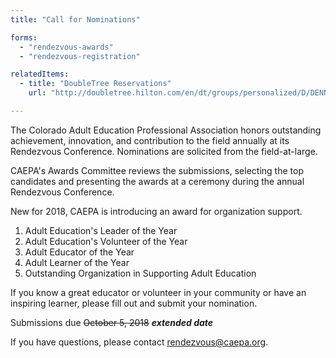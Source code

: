 ```yaml
---
title: "Call for Nominations"

forms:
  - "rendezvous-awards"
  - "rendezvous-registration"

relatedItems:
  - title: "DoubleTree Reservations"
    url: "http://doubletree.hilton.com/en/dt/groups/personalized/D/DENNSDT-CAE-20181021/index.jhtml"

---
```

The Colorado Adult Education Professional Association honors outstanding achievement, innovation, and contribution to the field annually at its Rendezvous Conference. Nominations are solicited from the field-at-large.

CAEPA's Awards Committee reviews the submissions, selecting the top candidates and presenting the awards at a ceremony during the annual Rendezvous Conference.

New for 2018, CAEPA is introducing an award for organization support.

1. Adult Education's Leader of the Year
2. Adult Education's Volunteer of the Year
3. Adult Educator of the Year
4. Adult Learner of the Year
5. Outstanding Organization in Supporting Adult Education

If you know a great educator or volunteer in your community or have an inspiring learner, please fill out and submit your nomination.

Submissions due ~~October 5, 2018~~ **_extended date_**

If you have questions, please contact <rendezvous@caepa.org>.
